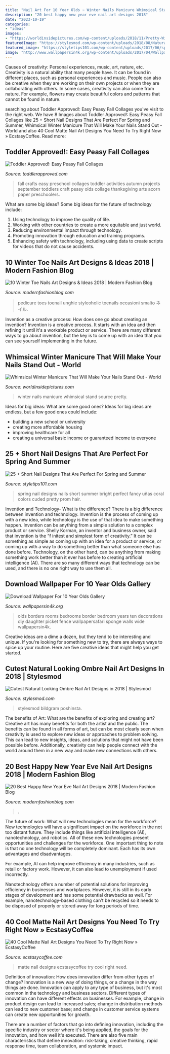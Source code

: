 ```yaml
---
title: "Nail Art For 10 Year Olds ~ Winter Nails Manicure Whimsical Stand Source Pretty"
description: "20 best happy new year eve nail art designs 2018"
date: "2023-10-19"
categories:
- "ideas"
images:
- "https://worldinsidepictures.com/wp-content/uploads/2018/11/Pretty-Winter-Nails-Art-Design-Inspirations-25.jpg"
featuredImage: "https://stylesmod.com/wp-content/uploads/2018/08/Natural-Looking-Ombre-Nail-Art-Designs.jpg"
featured_image: "https://styletips101.com/wp-content/uploads/2017/06/spring-nail-art-25.jpg"
image: "http://www.wallpapersin4k.org/wp-content/uploads/2017/04/Wallpaper-For-10-Year-Olds-10.jpg"
---
```



Causes of creativity: Personal experiences, music, art, nature, etc.
Creativity is a natural ability that many people have. It can be found in different places, such as personal experiences and music. People can also be creative when they are working on their own projects or when they are collaborating with others. In some cases, creativity can also come from nature. For example, flowers may create beautiful colors and patterns that cannot be found in nature.

	

		
searching about Toddler Approved!: Easy Peasy Fall Collages you've visit to the right web. We have 8 Images about Toddler Approved!: Easy Peasy Fall Collages like 25 + Short Nail Designs That Are Perfect For Spring and Summer, Whimsical Winter Manicure That Will Make Your Nails Stand Out - World and also 40 Cool Matte Nail Art Designs You Need To Try Right Now » EcstasyCoffee. Read more:
		
    
## Toddler Approved!: Easy Peasy Fall Collages

<img loading=lazy src="https://1.bp.blogspot.com/_3d-TTYGwVcQ/TKEIpPRBafI/AAAAAAAAZow/XkOhVC7bwg4/s1600/IMG_0574.JPG" onerror="this.onerror=null;this.src='https://tse1.mm.bing.net/th?id=OIP.RZMf_PGVT4DB62Cf1jum2AHaJ4&amp;pid=15.1';" alt="Toddler Approved!: Easy Peasy Fall Collages">

_Source: toddlerapproved.com_

>fall crafts easy preschool collages toddler activities autumn projects september toddlers craft peasy olds collage thanksgiving arts acorn paper preschoolers. 

	

What are some big ideas?
Some big ideas for the future of technology include: 
1. Using technology to improve the quality of life. 
2. Working with other countries to create a more equitable and just world. 
3. Reducing environmental impact through technology. 
4. Promoting innovation through education and training programs. 
5. Enhancing safety with technology, including using data to create scripts for videos that do not cause accidents.

    
## 10 Winter Toe Nails Art Designs &amp; Ideas 2018 | Modern Fashion Blog

<img loading=lazy src="https://modernfashionblog.com/wp-content/uploads/2017/12/10-Winter-Toe-Nails-Art-Designs-Ideas-2018-7.gif" onerror="this.onerror=null;this.src='https://tse2.mm.bing.net/th?id=OIP.1mrxXQa10Q7dy3OSSh_k9wHaG9&amp;pid=15.1';" alt="10 Winter Toe Nails Art Designs &amp; Ideas 2018 | Modern Fashion Blog">

_Source: modernfashionblog.com_

>pedicure toes toenail unghie styleoholic toenails occasioni smalto ネイル. 

	

Invention as a creative process: How does one go about creating an invention?
Invention is a creative process. It starts with an idea and then refining it until it's a workable product or service. There are many different ways to go about invention, but the key is to come up with an idea that you can see yourself implementing in the future.

    
## Whimsical Winter Manicure That Will Make Your Nails Stand Out - World

<img loading=lazy src="https://worldinsidepictures.com/wp-content/uploads/2018/11/Pretty-Winter-Nails-Art-Design-Inspirations-25.jpg" onerror="this.onerror=null;this.src='https://tse3.mm.bing.net/th?id=OIP.h3hEMvg59_GSiEYnt90XCQHaHc&amp;pid=15.1';" alt="Whimsical Winter Manicure That Will Make Your Nails Stand Out - World">

_Source: worldinsidepictures.com_

>winter nails manicure whimsical stand source pretty. 

	

Ideas for big ideas: What are some good ones?
Ideas for big ideas are endless, but a few good ones could include: 
- building a new school or university 
- creating more affordable housing 
- improving healthcare for all 
- creating a universal basic income or guaranteed income to everyone

    
## 25 + Short Nail Designs That Are Perfect For Spring And Summer

<img loading=lazy src="https://styletips101.com/wp-content/uploads/2017/06/spring-nail-art-25.jpg" onerror="this.onerror=null;this.src='https://tse4.mm.bing.net/th?id=OIP.zNpo1HJEr7FvH_EoaI7ohgHaMC&amp;pid=15.1';" alt="25 + Short Nail Designs That Are Perfect For Spring and Summer">

_Source: styletips101.com_

>spring nail designs nails short summer bright perfect fancy uñas coral colors cuded pretty prom hair. 

	

Invention and Technology- What is the difference?
There is a big difference between invention and technology. Invention is the process of coming up with a new idea, while technology is the use of that idea to make something happen. Invention can be anything from a simple solution to a complex product or service. Shelly Korman, an inventor and business owner, said that invention is the “f initest and simplest form of creativity.” It can be something as simple as coming up with an idea for a product or service, or coming up with a way to do something better than what someone else has done before. Technology, on the other hand, can be anything from making something work better than it ever has before to creating artificial intelligence (AI). There are so many different ways that technology can be used, and there is no one right way to use them all.

    
## Download Wallpaper For 10 Year Olds Gallery

<img loading=lazy src="http://www.wallpapersin4k.org/wp-content/uploads/2017/04/Wallpaper-For-10-Year-Olds-10.jpg" onerror="this.onerror=null;this.src='https://tse1.mm.bing.net/th?id=OIP.vK90iMYiBwhmASW9XST3cwHaFj&amp;pid=15.1';" alt="Download Wallpaper For 10 Year Olds Gallery">

_Source: wallpapersin4k.org_

>olds borders rooms bedrooms border bedroom years ten decorations diy daughter picket fence wallpapersafari sponge walls wide wallpapersin4k. 

	

Creative ideas are a dime a dozen, but they tend to be interesting and unique. If you're looking for something new to try, there are always ways to spice up your routine. Here are five creative ideas that might help you get started.

    
## Cutest Natural Looking Ombre Nail Art Designs In 2018 | Stylesmod

<img loading=lazy src="https://stylesmod.com/wp-content/uploads/2018/08/Natural-Looking-Ombre-Nail-Art-Designs.jpg" onerror="this.onerror=null;this.src='https://tse2.mm.bing.net/th?id=OIP._KDnQLq8Mhsx-FqrGECS4gHaKC&amp;pid=15.1';" alt="Cutest Natural Looking Ombre Nail Art Designs in 2018 | Stylesmod">

_Source: stylesmod.com_

>stylesmod bildgram poshinsta. 

	

The benefits of Art: What are the benefits of exploring and creating art?
Creative art has many benefits for both the artist and the public. The benefits can be found in all forms of art, but can be most clearly seen when creativity is used to explore new ideas or approaches to problem solving. This can lead to new insights, ideas, and solutions that might not have been possible before. Additionally, creativity can help people connect with the world around them in a new way and make new connections with others.

    
## 20 Best Happy New Year Eve Nail Art Designs 2018 | Modern Fashion Blog

<img loading=lazy src="https://modernfashionblog.com/wp-content/uploads/2017/11/20-Best-Happy-New-Year-Eve-Nail-Art-Designs-2018-12.gif" onerror="this.onerror=null;this.src='https://tse3.mm.bing.net/th?id=OIP.6JVXiSEnj89Al6gbgjhOowHaJ4&amp;pid=15.1';" alt="20 Best Happy New Year Eve Nail Art Designs 2018 | Modern Fashion Blog">

_Source: modernfashionblog.com_

>. 

	

The future of work: What will new technologies mean for the workforce?
New technologies will have a significant impact on the workforce in the not too distant future. They include things like artificial intelligence (AI), nanotechnology, and robotics. All of these new technologies present opportunities and challenges for the workforce. 
One important thing to note is that no one technology will be completely dominant. Each has its own advantages and disadvantages. 

For example, AI can help improve efficiency in many industries, such as retail or factory work. However, it can also lead to unemployment if used incorrectly. 

Nanotechnology offers a number of potential solutions for improving efficiency in businesses and workplaces. However, it is still in its early stages of development and has some potential drawbacks as well. For example, nanotechnology-based clothing can't be recycled so it needs to be disposed of properly or stored away for long periods of time.

    
## 40 Cool Matte Nail Art Designs You Need To Try Right Now » EcstasyCoffee

<img loading=lazy src="https://i1.wp.com/www.ecstasycoffee.com/wp-content/uploads/2016/09/Matte-Nail-Art-Ideas-@EcstasyCoffee-42.jpg" onerror="this.onerror=null;this.src='https://tse3.mm.bing.net/th?id=OIP.u4lo1dgQcYv7e5nqpzlp-AHaLS&amp;pid=15.1';" alt="40 Cool Matte Nail Art Designs You Need To Try Right Now » EcstasyCoffee">

_Source: ecstasycoffee.com_

>matte nail designs ecstasycoffee try cool right need. 

	

Definition of innovation: How does innovation differ from other types of change?
Innovation is a new way of doing things, or a change in the way things are done. Innovation can apply to any type of business, but it's most common in the technology and business sectors.
Different types of innovation can have different effects on businesses. For example, change in product design can lead to increased sales; change in distribution methods can lead to new customer base; and change in customer service systems can create new opportunities for growth.

There are a number of factors that go into defining innovation, including the specific industry or sector where it's being applied, the goals for the innovation, and how well it's executed. There are also five main characteristics that define innovation: risk-taking, creative thinking, rapid response time, team collaboration, and systemic impact.

